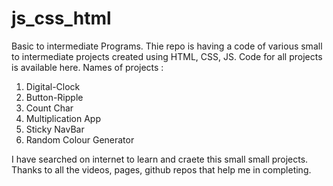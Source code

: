 # js_css_html
Basic to intermediate Programs. 
Thie repo is having a code of various small to intermediate projects created using HTML, CSS, JS. 
Code for all projects is available here.
Names of projects : 
1. Digital-Clock
2. Button-Ripple
3. Count Char
4. Multiplication App
5. Sticky NavBar
6. Random Colour Generator



I have searched on internet to learn and craete this small small projects. 
Thanks to all the videos, pages, github repos that help me in completing.

